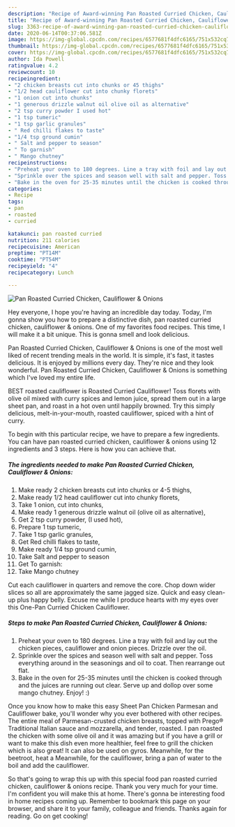 ```yaml
---
description: "Recipe of Award-winning Pan Roasted Curried Chicken, Cauliflower &amp;amp; Onions"
title: "Recipe of Award-winning Pan Roasted Curried Chicken, Cauliflower &amp;amp; Onions"
slug: 3363-recipe-of-award-winning-pan-roasted-curried-chicken-cauliflower-and-amp-onions
date: 2020-06-14T00:37:06.581Z
image: https://img-global.cpcdn.com/recipes/6577681f4dfc6165/751x532cq70/pan-roasted-curried-chicken-cauliflower-onions-recipe-main-photo.jpg
thumbnail: https://img-global.cpcdn.com/recipes/6577681f4dfc6165/751x532cq70/pan-roasted-curried-chicken-cauliflower-onions-recipe-main-photo.jpg
cover: https://img-global.cpcdn.com/recipes/6577681f4dfc6165/751x532cq70/pan-roasted-curried-chicken-cauliflower-onions-recipe-main-photo.jpg
author: Ida Powell
ratingvalue: 4.2
reviewcount: 10
recipeingredient:
- "2 chicken breasts cut into chunks or 45 thighs"
- "1/2 head cauliflower cut into chunky florets"
- "1 onion cut into chunks"
- "1 generous drizzle walnut oil olive oil as alternative"
- "2 tsp curry powder I used hot"
- "1 tsp tumeric"
- "1 tsp garlic granules"
- " Red chilli flakes to taste"
- "1/4 tsp ground cumin"
- " Salt and pepper to season"
- " To garnish"
- " Mango chutney"
recipeinstructions:
- "Preheat your oven to 180 degrees. Line a tray with foil and lay out the chicken pieces, cauliflower and onion pieces. Drizzle over the oil."
- "Sprinkle over the spices and season well with salt and pepper. Toss everything around in the seasonings and oil to coat. Then rearrange out flat."
- "Bake in the oven for 25-35 minutes until the chicken is cooked through and the juices are running out clear. Serve up and dollop over some mango chutney. Enjoy! :)"
categories:
- Recipe
tags:
- pan
- roasted
- curried

katakunci: pan roasted curried 
nutrition: 211 calories
recipecuisine: American
preptime: "PT14M"
cooktime: "PT54M"
recipeyield: "4"
recipecategory: Lunch

---
```



![Pan Roasted Curried Chicken, Cauliflower &amp; Onions](https://img-global.cpcdn.com/recipes/6577681f4dfc6165/751x532cq70/pan-roasted-curried-chicken-cauliflower-onions-recipe-main-photo.jpg)

Hey everyone, I hope you're having an incredible day today. Today, I'm gonna show you how to prepare a distinctive dish, pan roasted curried chicken, cauliflower &amp; onions. One of my favorites food recipes. This time, I will make it a bit unique. This is gonna smell and look delicious.

Pan Roasted Curried Chicken, Cauliflower &amp; Onions is one of the most well liked of recent trending meals in the world. It is simple, it's fast, it tastes delicious. It is enjoyed by millions every day. They're nice and they look wonderful. Pan Roasted Curried Chicken, Cauliflower &amp; Onions is something which I've loved my entire life.

BEST roasted cauliflower is Roasted Curried Cauliflower! Toss florets with olive oil mixed with curry spices and lemon juice, spread them out in a large sheet pan, and roast in a hot oven until happily browned. Try this simply delicious, melt-in-your-mouth, roasted cauliflower, spiced with a hint of curry.


To begin with this particular recipe, we have to prepare a few ingredients. You can have pan roasted curried chicken, cauliflower &amp; onions using 12 ingredients and 3 steps. Here is how you can achieve that.

<!--inarticleads1-->

##### The ingredients needed to make Pan Roasted Curried Chicken, Cauliflower &amp; Onions:

1. Make ready 2 chicken breasts cut into chunks or 4-5 thighs,
1. Make ready 1/2 head cauliflower cut into chunky florets,
1. Take 1 onion, cut into chunks,
1. Make ready 1 generous drizzle walnut oil (olive oil as alternative),
1. Get 2 tsp curry powder, (I used hot),
1. Prepare 1 tsp tumeric,
1. Take 1 tsp garlic granules,
1. Get  Red chilli flakes to taste,
1. Make ready 1/4 tsp ground cumin,
1. Take  Salt and pepper to season
1. Get  To garnish:
1. Take  Mango chutney


Cut each cauliflower in quarters and remove the core. Chop down wider slices so all are approximately the same jagged size. Quick and easy clean-up plus happy belly. Excuse me while I produce hearts with my eyes over this One-Pan Curried Chicken Cauliflower. 

<!--inarticleads2-->

##### Steps to make Pan Roasted Curried Chicken, Cauliflower &amp; Onions:

1. Preheat your oven to 180 degrees. Line a tray with foil and lay out the chicken pieces, cauliflower and onion pieces. Drizzle over the oil.
1. Sprinkle over the spices and season well with salt and pepper. Toss everything around in the seasonings and oil to coat. Then rearrange out flat.
1. Bake in the oven for 25-35 minutes until the chicken is cooked through and the juices are running out clear. Serve up and dollop over some mango chutney. Enjoy! :)


Once you know how to make this easy Sheet Pan Chicken Parmesan and Cauliflower bake, you&#39;ll wonder why you ever bothered with other recipes. The entire meal of Parmesan-crusted chicken breasts, topped with Prego® Traditional Italian sauce and mozzarella, and tender, roasted. I pan roasted the chicken with some olive oil and it was amazing but if you have a grill or want to make this dish even more healthier, feel free to grill the chicken which is also great! It can also be used on gyros. Meanwhile, for the beetroot, heat a Meanwhile, for the cauliflower, bring a pan of water to the boil and add the cauliflower. 

So that's going to wrap this up with this special food pan roasted curried chicken, cauliflower &amp; onions recipe. Thank you very much for your time. I'm confident you will make this at home. There's gonna be interesting food in home recipes coming up. Remember to bookmark this page on your browser, and share it to your family, colleague and friends. Thanks again for reading. Go on get cooking!
